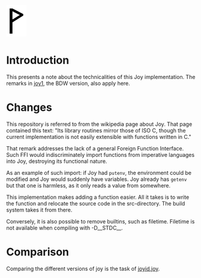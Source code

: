  ![](Wynn.PNG)
==============

Introduction
============

This presents a note about the technicalities of this Joy implementation.
The remarks in
[joy1](https://github.com/Wodan58/joy1/blob/master/doc/JOYimplJOY.md),
the BDW version, also apply here.

Changes
=======

This repository is referred to from the wikipedia page about Joy. That page
contained this text: "Its library routines mirror those of ISO C, though the
current implementation is not easily extensible with functions written in C."

That remark addresses the lack of a general Foreign Function Interface. Such
FFI would indiscriminately import functions from imperative languages into Joy,
destroying its functional nature.

As an example of such import: if Joy had `putenv`, the environment could be
modified and Joy would suddenly have variables. Joy already has `getenv` but
that one is harmless, as it only reads a value from somewhere.

This implementation makes adding a function easier. All it takes is to write
the function and relocate the source code in the src-directory. The build
system takes it from there.

Conversely, it is also possible to remove builtins, such as filetime.
Filetime is not available when compiling with -D\_\_STDC\_\_.

Comparison
==========

Comparing the different versions of joy is the task of
[joyid.joy](https://github.com/Wodan58/Joy/blob/master/doc/joyid.joy).
